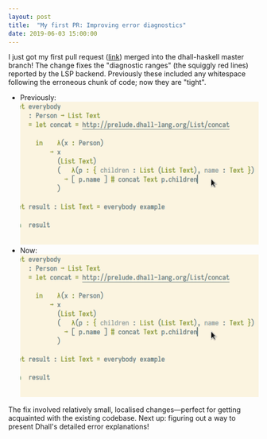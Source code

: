 ```yaml
---
layout: post
title:  "My first PR: Improving error diagnostics"
date: 2019-06-03 15:00:00
---
```


I just got my first pull request ([link]()) merged into the dhall-haskell master branch! The change fixes the "diagnostic ranges" (the squiggly red lines) reported by the LSP backend. Previously these included any whitespace following the erroneous chunk of code; now they are "tight".


- Previously: ![Old screencast](/images/screencast-diagnostics-old.png)
- Now: ![New screencast](/images/screencast-diagnostics-old.png)

The fix involved relatively small, localised changes&mdash;perfect for getting acquainted with the existing codebase. Next up: figuring out a way to present Dhall's detailed error explanations!
